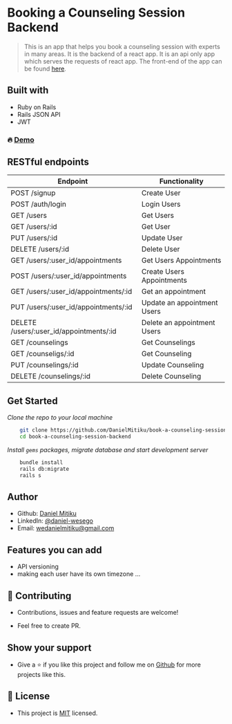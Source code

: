 # Booking a Counseling Session Backend
> This is an app that helps you book a counseling session with experts in many areas. It is the backend of a react app. It is an api only app which serves the requests of react app. The front-end of the app can be found [here](https://github.com/DanielMitiku/book-a-counseling-session-frontend.git). 

## Built with
- Ruby on Rails
- Rails JSON API 
- JWT 

### 🔥  [Demo]()

## RESTful endpoints

  |                   Endpoint                   |           Functionality         | 
  | -------------------------------------------- | ------------------------------- |
  | POST /signup                                 |   Create User                   |
  | POST /auth/login                             |   Login Users                   |
  | GET /users                                   |   Get Users                     |
  | GET /users/:id                               |   Get User                      |
  | PUT /users/:id                               |   Update User                   | 
  | DELETE /users/:id                            |   Delete User                   |
  | GET /users/:user_id/appointments             |   Get Users Appointments        |
  | POST /users/:user_id/appointments            |   Create Users Appointments     |
  | GET /users/:user_id/appointments/:id         |   Get an appointment            |
  | PUT /users/:user_id/appointments/:id         |   Update an appointment Users   |
  | DELETE /users/:user_id/appointments/:id      |   Delete an appointment Users   |
  | GET /counselings                             |   Get Counselings               |
  | GET /counseligs/:id                          |   Get Counseling                |
  | PUT /counselings/:id                         |   Update Counseling             |
  | DELETE /counselings/:id                      |   Delete Counseling             |  


## Get Started 

*Clone the repo to your local machine*
```bash
    git clone https://github.com/DanielMitiku/book-a-counseling-session-backend.git
    cd book-a-counseling-session-backend
```

*Install `gems` packages, migrate database and start development server*

```bash
    bundle install
    rails db:migrate
    rails s
```

## Author

- Github: [Daniel Mitiku](https://github.com/DanielMitiku)
- LinkedIn: [@daniel-wesego](https://www.linkedin.com/in/daniel-wesego/)
- Email: wedanielmitiku@gmail.com

## Features you can add

- API versioning
- making each user have its own timezone ...

## 🤝 Contributing

- Contributions, issues and feature requests are welcome!

- Feel free to create PR.

## Show your support

- Give a ⭐️ if you like this project and follow me on [Github](https://github.com/DanielMitiku) for more projects like this.

## 📝 License

- This project is [MIT](lic.url) licensed.
